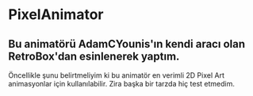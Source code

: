 # PixelAnimator
## Bu animatörü **AdamCYounis**'ın kendi aracı olan **RetroBox**'dan esinlenerek yaptım.
Öncellikle şunu belirtmeliyim ki bu animatör en verimli 2D Pixel Art animasyonlar için kullanılabilir. Zira başka bir tarzda hiç test etmedim.

